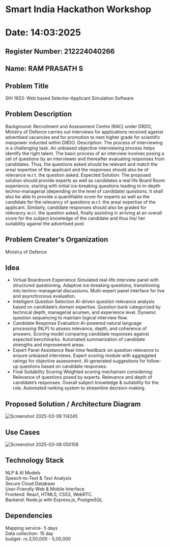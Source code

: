 # Smart India Hackathon Workshop
# Date: 14:03:2025
## Register Number: 212224040266
## Name: RAM PRASATH S
## Problem Title
SIH 1653: Web based Selector-Applicant Simulation Software
## Problem Description
Background: Recruitment and Assessment Centre (RAC) under DRDO, Ministry of Defence carries out interviews for applications received against advertised vacancies and for promotion to next higher grade for scientific manpower inducted within DRDO. Description: The process of interviewing is a challenging task. An unbiased objective interviewing process helps identify the right talent. The basic process of an interview involves posing a set of questions by an interviewer and thereafter evaluating responses from candidates. Thus, the questions asked should be relevant and match the area/ expertise of the applicant and the responses should also be of relevance w.r.t. the question asked. Expected Solution: The proposed solution should provide experts as well as candidates a real life Board Room experience, starting with initial ice-breaking questions leading to in-depth techno-managerial (depending on the level of candidate) questions. It shall also be able to provide a quantifiable score for experts as well as the candidate for the relevancy of questions w.r.t. the area/ expertise of the applicant. Similarly, candidate responses should also be graded for relevancy w.r.t. the question asked, finally assisting in arriving at an overall score for the subject knowledge of the candidate and thus his/ her suitability against the advertised post.

## Problem Creater's Organization
Ministry of Defence

## Idea

* Virtual Boardroom Experience Simulated real-life interview panel with structured questioning. Adaptive ice-breaking questions, transitioning into techno-managerial discussions. Multi-expert panel interface for 
  live and asynchronous evaluation.
* Intelligent Question Selection AI-driven question relevance analysis based on candidate’s domain expertise. Question bank categorized by technical depth, managerial acumen, and experience level. Dynamic         
  question sequencing to maintain logical interview flow.
* Candidate Response Evaluation AI-powered natural language processing (NLP) to assess relevance, depth, and coherence of answers. Scoring model comparing candidate responses against expected benchmarks. 
  Automated summarization of candidate strengths and improvement areas.
* Expert Panel Assistance Real-time feedback on question relevance to ensure unbiased interviews. Expert scoring module with aggregated ratings for objective assessment. AI-generated suggestions for follow-up 
  questions based on candidate responses.
* Final Suitability Scoring Weighted scoring mechanism considering: Relevance of questions posed by experts. Relevance and depth of candidate’s responses. Overall subject knowledge & suitability for the role. 
  Automated ranking system to streamline decision-making.



## Proposed Solution / Architecture Diagram

![Screenshot 2025-03-09 114245](https://github.com/user-attachments/assets/b1a04366-2cd6-4c75-a3c3-8ed273f9d4f1)




## Use Cases

![Screenshot 2025-03-08 050158](https://github.com/user-attachments/assets/b1041ad7-a78b-4948-8c5f-c80fa221d34a)


## Technology Stack

NLP & AI Models <br>
Speech-to-Text & Text Analysis        
Secure Cloud Database   
User-Friendly Web & Mobile Interface <br>
Frontend: React, HTML5, CSS3, WebRTC. <br>
Backend: Node.js with Express.js, PostgreSQL

## Dependencies

Mapping service- 5 days <br>
Data collection- 15 day <br>
budget- rs.3,50,000 - 5,00,000
  
